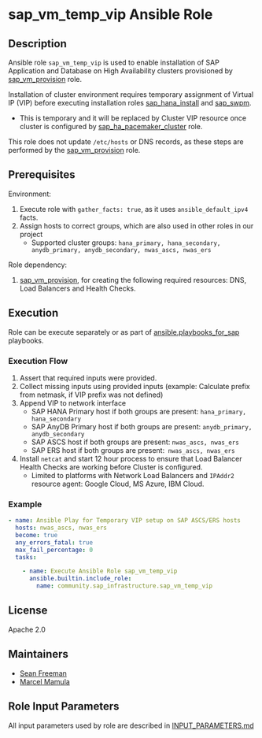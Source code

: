<!-- BEGIN Title -->
# sap_vm_temp_vip Ansible Role
<!-- END Title -->

## Description
<!-- BEGIN Description -->
Ansible role `sap_vm_temp_vip` is used to enable installation of SAP Application and Database on High Availability clusters provisioned by [sap_vm_provision](https://github.com/sap-linuxlab/community.sap_infrastructure/tree/main/roles/sap_vm_provision) role.

Installation of cluster environment requires temporary assignment of Virtual IP (VIP) before executing installation roles [sap_hana_install](https://github.com/sap-linuxlab/community.sap_install/tree/main/roles/sap_hana_install) and [sap_swpm](https://github.com/sap-linuxlab/community.sap_install/tree/main/roles/sap_swpm).
- This is temporary and it will be replaced by Cluster VIP resource once cluster is configured by [sap_ha_pacemaker_cluster](https://github.com/sap-linuxlab/community.sap_install/tree/main/roles/sap_ha_pacemaker_cluster) role.

This role does not update `/etc/hosts` or DNS records, as these steps are performed by the [sap_vm_provision](https://github.com/sap-linuxlab/community.sap_infrastructure/tree/main/roles/sap_vm_provision) role.
<!-- END Description -->

## Prerequisites
<!-- BEGIN Prerequisites -->
Environment:
1. Execute role with `gather_facts: true`, as it uses `ansible_default_ipv4` facts.
2. Assign hosts to correct groups, which are also used in other roles in our project
    - Supported cluster groups: `hana_primary, hana_secondary, anydb_primary, anydb_secondary, nwas_ascs, nwas_ers`

Role dependency:
1. [sap_vm_provision](https://github.com/sap-linuxlab/community.sap_infrastructure/tree/main/roles/sap_vm_provision), for creating the following required resources: DNS, Load Balancers and Health Checks.
<!-- END Prerequisites -->

## Execution
<!-- BEGIN Execution -->
Role can be execute separately or as part of [ansible.playbooks_for_sap](https://github.com/sap-linuxlab/ansible.playbooks_for_sap) playbooks.
<!-- END Execution -->

### Execution Flow
<!-- BEGIN Execution Flow -->
1. Assert that required inputs were provided.
2. Collect missing inputs using provided inputs (example: Calculate prefix from netmask, if VIP prefix was not defined)
3. Append VIP to network interface
    - SAP HANA Primary host if both groups are present: `hana_primary, hana_secondary`
    - SAP AnyDB Primary host if both groups are present: `anydb_primary, anydb_secondary`
    - SAP ASCS host if both groups are present: `nwas_ascs, nwas_ers`
    - SAP ERS host if both groups are present:` nwas_ascs, nwas_ers`
4. Install `netcat` and start 12 hour process to ensure that Load Balancer Health Checks are working before Cluster is configured.
    - Limited to platforms with Network Load Balancers and `IPAddr2` resource agent: Google Cloud, MS Azure, IBM Cloud.
<!-- END Execution Flow -->

### Example
<!-- BEGIN Execution Example -->
```yaml
- name: Ansible Play for Temporary VIP setup on SAP ASCS/ERS hosts
  hosts: nwas_ascs, nwas_ers
  become: true
  any_errors_fatal: true
  max_fail_percentage: 0
  tasks:

    - name: Execute Ansible Role sap_vm_temp_vip
      ansible.builtin.include_role:
        name: community.sap_infrastructure.sap_vm_temp_vip
```
<!-- END Execution Example -->

<!-- BEGIN Role Tags -->
<!-- END Role Tags -->

<!-- BEGIN Further Information →
<!-- END Further Information -->

## License
<!-- BEGIN License -->
Apache 2.0
<!-- END License -->

## Maintainers
<!-- BEGIN Maintainers -->
- [Sean Freeman](https://github.com/sean-freeman)
- [Marcel Mamula](https://github.com/marcelmamula)
<!-- END Maintainers -->

## Role Input Parameters
All input parameters used by role are described in [INPUT_PARAMETERS.md](https://github.com/sap-linuxlab/community.sap_infrastructure/blob/main/roles/sap_vm_temp_vip/INPUT_PARAMETERS.md)
